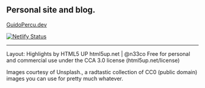 ## Personal site and blog.

[GuidoPercu.dev](http://www.guidopercu.dev/)

[![Netlify Status](https://api.netlify.com/api/v1/badges/e8665e98-ca13-44c3-85e3-6bbf12d52dca/deploy-status)](https://app.netlify.com/sites/guidopercu/deploys)

---

Layout: Highlights by HTML5 UP
html5up.net | @n33co
Free for personal and commercial use under the CCA 3.0 license (html5up.net/license)

Images courtesy of Unsplash., a radtastic collection of CC0 (public domain) images
you can use for pretty much whatever.
